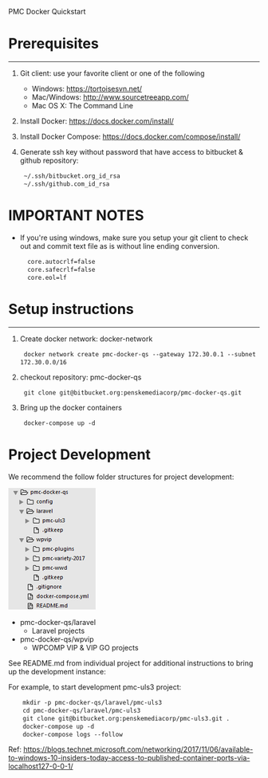 PMC Docker Quickstart

# Prerequisites
---

1. Git client: use your favorite client or one of the following
	- Windows: https://tortoisesvn.net/
	- Mac/Windows: http://www.sourcetreeapp.com/
	- Mac OS X: The Command Line
2. Install Docker: https://docs.docker.com/install/
3. Install Docker Compose: https://docs.docker.com/compose/install/
4. Generate ssh key without password that have access to bitbucket & github repository:

		~/.ssh/bitbucket.org_id_rsa
		~/.ssh/github.com_id_rsa


# IMPORTANT NOTES
- If you're using windows, make sure you setup your git client to check out and commit text file as is without line ending conversion.

        core.autocrlf=false
        core.safecrlf=false
        core.eol=lf


# Setup instructions
---

1. Create docker network: docker-network

		docker network create pmc-docker-qs --gateway 172.30.0.1 --subnet 172.30.0.0/16

2. checkout repository: pmc-docker-qs

		git clone git@bitbucket.org:penskemediacorp/pmc-docker-qs.git

3. Bring up the docker containers

		docker-compose up -d


# Project Development

We recommend the follow folder structures for project development:

![](folder-structures.png)

- pmc-docker-qs/laravel
	- Laravel projects
- pmc-docker-qs/wpvip
	- WPCOMP VIP & VIP GO projects

See README.md from individual project for additional instructions to bring up the development instance:

For example, to start development pmc-uls3 project:

		mkdir -p pmc-docker-qs/laravel/pmc-uls3
		cd pmc-docker-qs/laravel/pmc-uls3
		git clone git@bitbucket.org:penskemediacorp/pmc-uls3.git .
		docker-compose up -d
		docker-compose logs --follow


Ref: https://blogs.technet.microsoft.com/networking/2017/11/06/available-to-windows-10-insiders-today-access-to-published-container-ports-via-localhost127-0-0-1/
